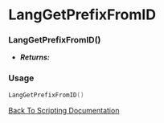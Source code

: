 # LangGetPrefixFromID

### LangGetPrefixFromID()
- ***Returns:*** 

### Usage

```Lua
LangGetPrefixFromID()
```


[Back To Scripting Documentation](../README.md)
